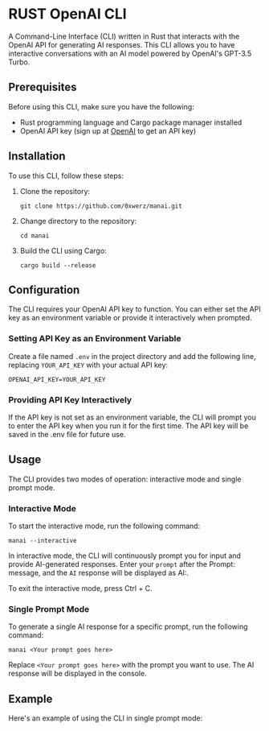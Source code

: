 # RUST OpenAI CLI

A Command-Line Interface (CLI) written in Rust that interacts with the OpenAI API for generating AI responses. This CLI allows you to have interactive conversations with an AI model powered by OpenAI's GPT-3.5 Turbo.

## Prerequisites

Before using this CLI, make sure you have the following:

-   Rust programming language and Cargo package manager installed
-   OpenAI API key (sign up at [OpenAI](https://openai.com/) to get an API key)

## Installation

To use this CLI, follow these steps:

1. Clone the repository:

    ```shell
    git clone https://github.com/0xwerz/manai.git
    ```

2. Change directory to the repository:

    ```shell
    cd manai
    ```

3. Build the CLI using Cargo:

    ```shell
    cargo build --release
    ```

## Configuration

The CLI requires your OpenAI API key to function. You can either set the API key as an environment variable or provide it interactively when prompted.

### Setting API Key as an Environment Variable

Create a file named `.env` in the project directory and add the following line, replacing `YOUR_API_KEY` with your actual API key:

```shell
OPENAI_API_KEY=YOUR_API_KEY
```

### Providing API Key Interactively

If the API key is not set as an environment variable, the CLI will prompt you to enter the API key when you run it for the first time. The API key will be saved in the .env file for future use.

## Usage

The CLI provides two modes of operation: interactive mode and single prompt mode.

### Interactive Mode

To start the interactive mode, run the following command:

```shell
manai --interactive
```

In interactive mode, the CLI will continuously prompt you for input and provide AI-generated responses. Enter your `prompt` after the Prompt: message, and the `AI` response will be displayed as AI:.

To exit the interactive mode, press Ctrl + C.

### Single Prompt Mode

To generate a single AI response for a specific prompt, run the following command:

```shell
manai <Your prompt goes here>
```

Replace `<Your prompt goes here>` with the prompt you want to use. The AI response will be displayed in the console.

## Example

Here's an example of using the CLI in single prompt mode:
